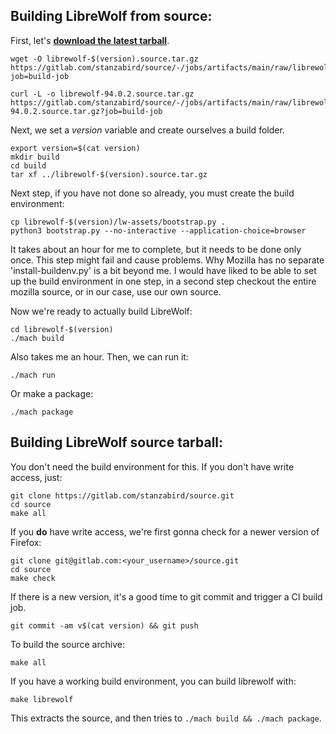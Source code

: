 ## Building LibreWolf from source:

First, let's **[download the latest tarball](https://gitlab.com/stanzabird/source/-/jobs/artifacts/main/raw/librewolf-94.0.2.source.tar.gz?job=build-job)**.
```
wget -O librewolf-$(version).source.tar.gz https://gitlab.com/stanzabird/source/-/jobs/artifacts/main/raw/librewolf-$(version).source.tar.gz?job=build-job

curl -L -o librewolf-94.0.2.source.tar.gz https://gitlab.com/stanzabird/source/-/jobs/artifacts/main/raw/librewolf-94.0.2.source.tar.gz?job=build-job
```

Next, we set a _version_ variable and create ourselves a build folder.
```
export version=$(cat version)
mkdir build
cd build
tar xf ../librewolf-$(version).source.tar.gz
```
Next step, if you have not done so already, you must create the build environment:
```
cp librewolf-$(version)/lw-assets/bootstrap.py .
python3 bootstrap.py --no-interactive --application-choice=browser
```
It takes about an hour for me to complete, but it needs to be done only once. This step might fail and cause problems. Why Mozilla has no separate 'install-buildenv.py' is a bit beyond me. I would have liked to be able to set up the build environment in one step, in a second step checkout the entire mozilla source, or in our case, use our own source.

Now we're ready to actually build LibreWolf:
```
cd librewolf-$(version)
./mach build
```
Also takes me an hour. Then, we can run it:
```
./mach run
```
Or make a package:
```
./mach package
```
## Building LibreWolf source tarball:
You don't need the build environment for this. If you don't have write access, just:
```
git clone https://gitlab.com/stanzabird/source.git
cd source
make all
```
If you **do** have write access, we're first gonna check for a newer version of Firefox:
```
git clone git@gitlab.com:<your_username>/source.git
cd source
make check
```
If there is a new version, it's a good time to git commit and trigger a CI build job.
```
git commit -am v$(cat version) && git push
```
To build the source archive:
```
make all
```
If you have a working build environment, you can build librewolf with:
```
make librewolf
```
This extracts the source, and then tries to `./mach build && ./mach package`.
